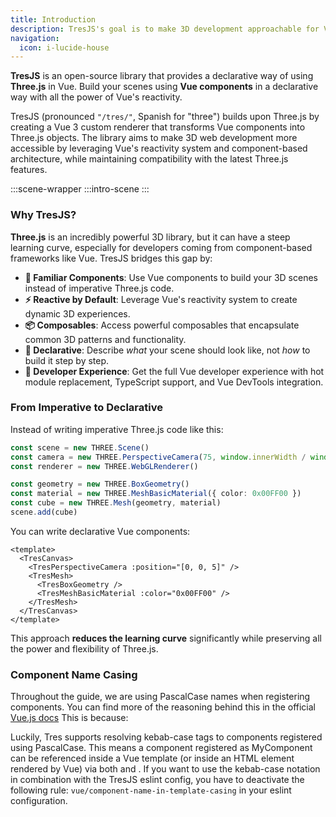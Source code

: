 ```yaml
---
title: Introduction
description: TresJS's goal is to make 3D development approachable for Vue developers by using familiar concepts, such as components and composables, thereby reducing the Three.js learning curve.
navigation:
  icon: i-lucide-house
---
```


**TresJS** is an open-source library that provides a declarative way of using **Three.js** in Vue. Build your scenes using **Vue components** in a declarative way with all the power of Vue's reactivity.

TresJS (pronounced `"/tres/"`, Spanish for "three") builds upon Three.js by creating a Vue 3 custom renderer that transforms Vue components into Three.js objects. The library aims to make 3D web development more accessible by leveraging Vue's reactivity system and component-based architecture, while maintaining compatibility with the latest Three.js features.

:::scene-wrapper
  :::intro-scene
:::

### Why TresJS?

**Three.js** is an incredibly powerful 3D library, but it can have a steep learning curve, especially for developers coming from component-based frameworks like Vue. TresJS bridges this gap by:

- **🧩 Familiar Components**: Use Vue components to build your 3D scenes instead of imperative Three.js code.
- **⚡ Reactive by Default**: Leverage Vue's reactivity system to create dynamic 3D experiences.
- **📦 Composables**: Access powerful composables that encapsulate common 3D patterns and functionality.
- **🎯 Declarative**: Describe *what* your scene should look like, not *how* to build it step by step.
- **🔧 Developer Experience**: Get the full Vue developer experience with hot module replacement, TypeScript support, and Vue DevTools integration.

### From Imperative to Declarative

Instead of writing imperative Three.js code like this:

```ts [scene.ts]
const scene = new THREE.Scene()
const camera = new THREE.PerspectiveCamera(75, window.innerWidth / window.innerHeight, 0.1, 1000)
const renderer = new THREE.WebGLRenderer()

const geometry = new THREE.BoxGeometry()
const material = new THREE.MeshBasicMaterial({ color: 0x00FF00 })
const cube = new THREE.Mesh(geometry, material)
scene.add(cube)
```

You can write declarative Vue components:

```vue
<template>
  <TresCanvas>
    <TresPerspectiveCamera :position="[0, 0, 5]" />
    <TresMesh>
      <TresBoxGeometry />
      <TresMeshBasicMaterial :color="0x00FF00" />
    </TresMesh>
  </TresCanvas>
</template>
```

This approach **reduces the learning curve** significantly while preserving all the power and flexibility of Three.js.

### Component Name Casing

Throughout the guide, we are using PascalCase names when registering components. You can find more of the reasoning behind this in the official [Vue.js docs](https://vuejs.org/guide/components/registration.html#component-name-casing) This is because:

Luckily, Tres supports resolving kebab-case tags to components registered using PascalCase. This means a component registered as MyComponent can be referenced inside a Vue template (or inside an HTML element rendered by Vue) via both <MyComponent> and <my-component>. If you want to use the kebab-case notation in combination with the TresJS eslint config, you have to deactivate the following rule:
`vue/component-name-in-template-casing` in your eslint configuration.
